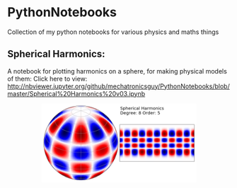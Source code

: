 # PythonNotebooks
Collection of my python notebooks for various physics and maths things

## Spherical Harmonics:
A notebook for plotting harmonics on a sphere, for making physical models of them: 
Click here to view: 
http://nbviewer.jupyter.org/github/mechatronicsguy/PythonNotebooks/blob/master/Spherical%20Harmonics%20v03.ipynb
<p align="center">
  <img src="https://github.com/mechatronicsguy/PythonNotebooks/blob/master/plots/spherical%20example%20v01.png" width="350" title="spherical harmonics">
</p>
